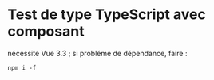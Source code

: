# Test de type TypeScript avec composant

nécessite Vue 3.3 ; si probléme de dépendance, faire :

```
npm i -f
```
